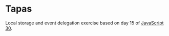 # Tapas
Local storage and event delegation exercise based on day 15 of [JavaScript 30](https://javascript30.com/).